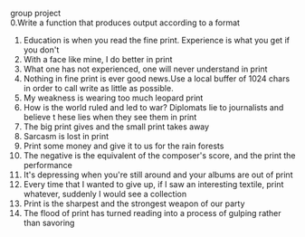 group project                                                                  
0.Write a function that produces output according to a format
1. Education is when you read the fine print. Experience is what you get if you don't
2. With a face like mine, I do better in print                                      
3. What one has not experienced, one will never understand in print                
4. Nothing in fine print is ever good news.Use a local buffer of 1024 chars in order to call write as little as possible.      
5. My weakness is wearing too much leopard print
6. How is the world ruled and led to war? Diplomats lie to journalists and believe t
hese lies when they see them in print                                               
7. The big print gives and the small print takes away 
8. Sarcasm is lost in print
9. Print some money and give it to us for the rain forests         
10. The negative is the equivalent of the composer's score, and the print the performance
11. It's depressing when you're still around and your albums are out of print       
12. Every time that I wanted to give up, if I saw an interesting textile, print whatever, suddenly I would see a collection  
13. Print is the sharpest and the strongest weapon of our party                     
14. The flood of print has turned reading into a process of gulping rather than savoring                                                                                      
